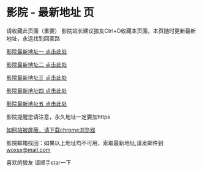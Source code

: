 # 影院 - 最新地址 页

请收藏此页面（重要）
影院站长建议狼友Ctrl+D收藏本页面，本页随时更新最新地址，永远找到回家路

[影院最新地址一 点击此处](https://57930iu.com/) 

[影院最新地址二 点击此处](https://57945ga.com/) 

[影院最新地址三 点击此处](https://57965cs.com/) 

[影院最新地址四 点击此处](https://57958ms.com/) 

[影院最新地址五 点击此处](https://57936dr.com/) 

影院提醒您请注意，永久地址一定要加https

[如网站被屏蔽，请下载chrome浏览器](https://8xe23.com/chrome_93.0.4577.82.apk) 

影院邮箱找回：如果以上地址均不可用，索取最新地址,请发邮件到 woxsx@mail.com

喜欢的狼友 请顺手star一下
